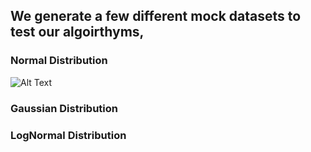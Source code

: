 ## We generate a few different mock datasets to test our algoirthyms, 


### Normal Distribution

![Alt Text](/Tests/lognormal/out.gif)

### Gaussian Distribution


### LogNormal Distribution
